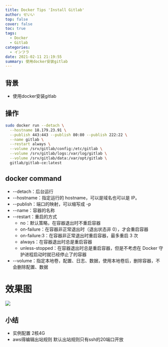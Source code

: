 ```yaml
---
title: Docker Tips 'Install Gitlab'
author: せいい
top: false
cover: false
toc: true
tags:
  - Docker
  - Gitlab
categories:
  - インフラ
date: 2021-02-11 21:19:55
summary: 使用docker安装gitlab
---
```


## 背景
* 使用docker安装gitlab

## 操作
```bash
sudo docker run --detach \
  --hostname 18.179.23.91 \
  --publish 443:443 --publish 80:80 --publish 222:22 \
  --name gitlab \
  --restart always \
  --volume /srv/gitlab/config:/etc/gitlab \
  --volume /srv/gitlab/logs:/var/log/gitlab \
  --volume /srv/gitlab/data:/var/opt/gitlab \
  gitlab/gitlab-ce:latest

```

## docker command
* --detach：后台运行
* --hostname：指定运行的 hostname，可以是域名也可以是 IP。
* --publish：端口的映射，可以缩写成 -p
* --name：容器的名称
* --restart：重启的方式
  * no：默认策略，在容器退出时不重启容器
  * on-failure：在容器非正常退出时（退出状态非 0），才会重启容器
  * on-failure:3：在容器非正常退出时重启容器，最多重启 3 次
  * always：在容器退出时总是重启容器
  * unless-stopped：在容器退出时总是重启容器，但是不考虑在 Docker 守护进程启动时就已经停止了的容器
* --volume：指定本地卷，配置、日志、数据，使用本地卷后，删除容器，不会删除配置、数据

# 效果图
![](docker_gitlab.png)

## 小结
* 实例配置 2核4G
* aws得编辑出站规则 默认出站规则只有ssh的20端口开放
